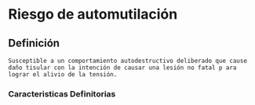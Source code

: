 # Riesgo de automutilación
## Definición
	Susceptible a un comportamiento autodestructivo deliberado que cause daño tisular con la intención de causar una lesión no fatal p ara lograr el alivio de la tensión.

### Caracteristicas Definitorias


